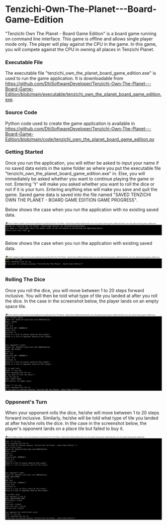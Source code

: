 # Tenzichi-Own-The-Planet---Board-Game-Edition
"Tenzichi Own The Planet - Board Game Edition" is a board game running on command line interface. This game is offline and allows single player mode only. The player
will play against the CPU in the game. In this game, you will compete against the CPU in owning all places in Tenzichi Planet.

### Executable File

The executable file "tenzichi_own_the_planet_board_game_edition.exe" is used to run the game application. It is downloadable from
https://github.com/DtjiSoftwareDeveloper/Tenzichi-Own-The-Planet---Board-Game-Edition/blob/main/executable/tenzichi_own_the_planet_board_game_edition.exe.

### Source Code

Python code used to create the game application is available in 
https://github.com/DtjiSoftwareDeveloper/Tenzichi-Own-The-Planet---Board-Game-Edition/blob/main/code/tenzichi_own_the_planet_board_game_edition.py

### Getting Started

Once you run the application, you will either be asked to input your name if no saved data exists in the same folder as where you put the executable file 
"tenzichi_own_the_planet_board_game_edition.exe" in. Else, you will immediately be asked whether you want to continue playing the game or not. Entering 'Y'
will make you asked whether you want to roll the dice or not if it is your turn. Entering anything else will make you save and quit the game. Saved game data
is saved into the file named "SAVED TENZICHI OWN THE PLANET - BOARD GAME EDITION GAME PROGRESS". 

Below shows the case when you run the application with no existing saved data.

![Getting Started 1](https://github.com/DtjiSoftwareDeveloper/Tenzichi-Own-The-Planet---Board-Game-Edition/blob/main/images/Getting%20Started%201.png)

Below shows the case when you run the application with existing saved data.

![Getting Started 2](https://github.com/DtjiSoftwareDeveloper/Tenzichi-Own-The-Planet---Board-Game-Edition/blob/main/images/Getting%20Started%202.png)

### Rolling The Dice

Once you roll the dice, you will move between 1 to 20 steps forward inclusive. You will then be told what type of tile you landed at after you roll the dice.
In the case in the screenshot below, the player lands on an empty space tile.

![Rolling The Dice](https://github.com/DtjiSoftwareDeveloper/Tenzichi-Own-The-Planet---Board-Game-Edition/blob/main/images/Rolling%20The%20Dice.png)

### Opponent's Turn

When your opponent rolls the dice, he/she will move between 1 to 20 steps forward inclusive. Similarly, he/she will be told what type of tile you landed at 
after he/she rolls the dice. In the case in the screenshot below, the player's opponent lands on a place tile but failed to buy it.

![Opponent's Turn](https://github.com/DtjiSoftwareDeveloper/Tenzichi-Own-The-Planet---Board-Game-Edition/blob/main/images/Opponent's%20Turn.png)

